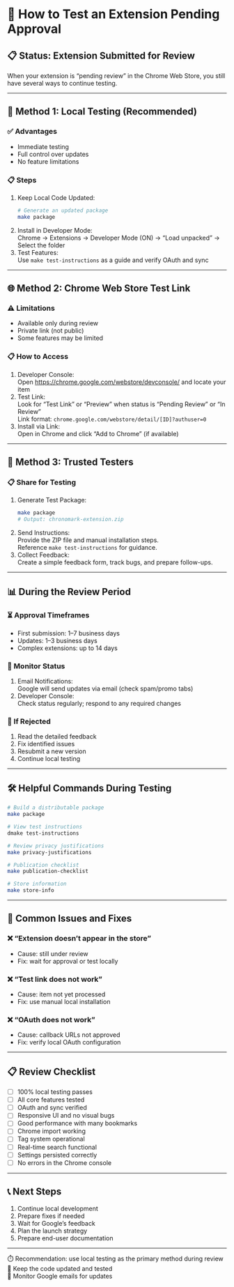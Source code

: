 # 🧪 How to Test an Extension Pending Approval

## 📋 Status: Extension Submitted for Review

When your extension is “pending review” in the Chrome Web Store, you still have several ways to continue testing.

---

## 🔧 Method 1: Local Testing (Recommended)

### ✅ Advantages
- Immediate testing  
- Full control over updates  
- No feature limitations

### 📋 Steps
1. Keep Local Code Updated:
   ```bash
   # Generate an updated package
   make package
   ```
2. Install in Developer Mode:  
   Chrome → Extensions → Developer Mode (ON) → “Load unpacked” → Select the folder
3. Test Features:  
   Use `make test-instructions` as a guide and verify OAuth and sync

---

## 🌐 Method 2: Chrome Web Store Test Link

### ⚠️ Limitations
- Available only during review  
- Private link (not public)  
- Some features may be limited

### 📋 How to Access
1. Developer Console:  
   Open https://chrome.google.com/webstore/devconsole/ and locate your item
2. Test Link:  
   Look for “Test Link” or “Preview” when status is “Pending Review” or “In Review”  
   Link format: `chrome.google.com/webstore/detail/[ID]?authuser=0`
3. Install via Link:  
   Open in Chrome and click “Add to Chrome” (if available)

---

## 👥 Method 3: Trusted Testers

### 📋 Share for Testing
1. Generate Test Package:
   ```bash
   make package
   # Output: chronomark-extension.zip
   ```
2. Send Instructions:  
   Provide the ZIP file and manual installation steps.  
   Reference `make test-instructions` for guidance.
3. Collect Feedback:  
   Create a simple feedback form, track bugs, and prepare follow-ups.

---

## 📊 During the Review Period

### ⏳ Approval Timeframes
- First submission: 1–7 business days  
- Updates: 1–3 business days  
- Complex extensions: up to 14 days

### 📧 Monitor Status
1. Email Notifications:  
   Google will send updates via email (check spam/promo tabs)
2. Developer Console:  
   Check status regularly; respond to any required changes

### 🔄 If Rejected
1. Read the detailed feedback  
2. Fix identified issues  
3. Resubmit a new version  
4. Continue local testing

---

## 🛠️ Helpful Commands During Testing

```bash
# Build a distributable package
make package

# View test instructions
dmake test-instructions

# Review privacy justifications
make privacy-justifications

# Publication checklist
make publication-checklist

# Store information
make store-info
```

---

## 🚨 Common Issues and Fixes

### ❌ “Extension doesn’t appear in the store”
- Cause: still under review  
- Fix: wait for approval or test locally

### ❌ “Test link does not work”
- Cause: item not yet processed  
- Fix: use manual local installation

### ❌ “OAuth does not work”
- Cause: callback URLs not approved  
- Fix: verify local OAuth configuration

---

## 📋 Review Checklist

- [ ] 100% local testing passes  
- [ ] All core features tested  
- [ ] OAuth and sync verified  
- [ ] Responsive UI and no visual bugs  
- [ ] Good performance with many bookmarks  
- [ ] Chrome import working  
- [ ] Tag system operational  
- [ ] Real-time search functional  
- [ ] Settings persisted correctly  
- [ ] No errors in the Chrome console

---

## 📞 Next Steps

1. Continue local development  
2. Prepare fixes if needed  
3. Wait for Google’s feedback  
4. Plan the launch strategy  
5. Prepare end-user documentation

---

⏱️ Recommendation: use local testing as the primary method during review  
🔧 Keep the code updated and tested  
📧 Monitor Google emails for updates